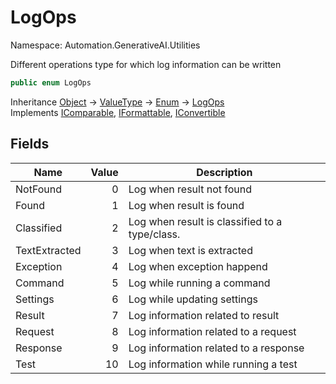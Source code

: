 # LogOps

Namespace: Automation.GenerativeAI.Utilities

Different operations type for which log information can be written

```csharp
public enum LogOps
```

Inheritance [Object](https://docs.microsoft.com/en-us/dotnet/api/system.object) → [ValueType](https://docs.microsoft.com/en-us/dotnet/api/system.valuetype) → [Enum](https://docs.microsoft.com/en-us/dotnet/api/system.enum) → [LogOps](./automation.generativeai.utilities.logops.md)<br>
Implements [IComparable](https://docs.microsoft.com/en-us/dotnet/api/system.icomparable), [IFormattable](https://docs.microsoft.com/en-us/dotnet/api/system.iformattable), [IConvertible](https://docs.microsoft.com/en-us/dotnet/api/system.iconvertible)

## Fields

| Name | Value | Description |
| --- | --: | --- |
| NotFound | 0 | Log when result not found |
| Found | 1 | Log when result is found |
| Classified | 2 | Log when result is classified to a type/class. |
| TextExtracted | 3 | Log when text is extracted |
| Exception | 4 | Log when exception happend |
| Command | 5 | Log while running a command |
| Settings | 6 | Log while updating settings |
| Result | 7 | Log information related to result |
| Request | 8 | Log information related to a request |
| Response | 9 | Log information related to a response |
| Test | 10 | Log information while running a test |
